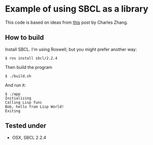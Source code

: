 Example of using SBCL as a library
==================================

This code is based on ideas from [this](https://mstmetent.blogspot.com/2022/04/using-lisp-libraries-from-other.html) post by Charles Zhang.

How to build
------------

Install SBCL. I'm using Roswell, but you might prefer another way:

```
$ ros install sbcl/2.2.4
```

Then build the program

```
$ ./build.sh
```

And run it:

```
$ ./app
Initializing
Calling Lisp func
Bob, hello from Lisp World!
Exiting
```

Tested under
------------

* OSX, SBCL 2.2.4
